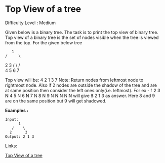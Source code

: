 # Top View of a tree

Difficulty Level : Medium

Given below is a binary tree. The task is to print the top view of binary tree. Top view of a binary tree is the set of nodes visible when the tree is viewed from the top. For the given below tree

       1
    /     \
   2       3
  /  \    /   \
4    5  6   7

Top view will be: 4 2 1 3 7
Note: Return nodes from leftmost node to rightmost node. Also if 2 nodes are outside the shadow of the tree and are at same position then consider the left ones only(i.e. leftmost). 
For ex - 1 2 3 N 4 5 N 6 N 7 N 8 N 9 N N N N N will give 8 2 1 3 as answer. Here 8 and 9 are on the same position but 9 will get shadowed.

**Examples :**

```
Input:
      1
   /    \
  2      3
Output: 2 1 3
```

Links:

[Top View of a tree](https://www.geeksforgeeks.org/problems/top-view-of-binary-tree/1)
